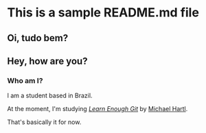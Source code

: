 # This is a sample README.md file

## Oi, tudo bem?

## Hey, how are you?

### Who am I?

I am a student based in Brazil.

At the moment, I'm studying [*Learn Enough Git*](https://www.learnenough.com/git) by [Michael Hartl](https://www.michaelhartl.com/).

That's basically it for now.
